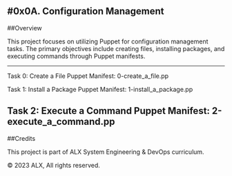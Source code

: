 
#0x0A. Configuration Management
---
##Overview

This project focuses on utilizing Puppet for configuration management tasks. 
The primary objectives include creating files, installing packages, and executing commands through Puppet manifests.

***
Task 0: Create a File
Puppet Manifest: 0-create_a_file.pp

Task 1: Install a Package
Puppet Manifest: 1-install_a_package.pp

Task 2: Execute a Command
Puppet Manifest: 2-execute_a_command.pp
---
##Credits

This project is part of ALX System Engineering & DevOps curriculum.

© 2023 ALX, All rights reserved.
